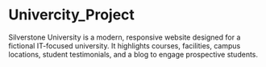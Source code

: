 # Univercity_Project
Silverstone University is a modern, responsive website designed for a fictional IT-focused university.   It highlights courses, facilities, campus locations, student testimonials, and a blog to engage prospective students.
